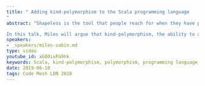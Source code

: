 ```yaml
---
title: " Adding kind-polymorphism to the Scala programming language
"
abstract: "Shapeless is the tool that people reach for when they have problems involving abstraction over data types of different shapes and sizes. But suppose we wanted to support this sort of data type generic programming directly in Scala? What sort of primitive mechanisms would we choose?

In this talk, Miles will argue that kind-polymorphism, the ability to abstract over type constructors of any arity, is one we should give serious consideration to. I will demonstrate a prototype implementation in the Typelevel compiler and show how it can be used to dramatically simplify generic programming in Scala."
speakers:
- _speakers/miles-sabin.md
type: video
youtube_id: xG00ivPa9hk
keywords: Scala, kind-polymorphism, polymorphism, programming language, Miles Sabin,
date: 2019-06-10
tags: Code Mesh LDN 2018
---
```

